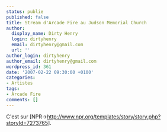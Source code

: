 ```yaml
---
status: publie
published: false
title: Stream d'Arcade Fire au Judson Memorial Church
author:
  display_name: Dirty Henry
  login: dirtyhenry
  email: dirtyhenry@gmail.com
  url: ''
author_login: dirtyhenry
author_email: dirtyhenry@gmail.com
wordpress_id: 361
date: '2007-02-22 09:30:00 +0100'
categories:
- Artistes
tags:
- Arcade Fire
comments: []
---
```

C'est sur [NPR->http://www.npr.org/templates/story/story.php?storyId=7273765].
